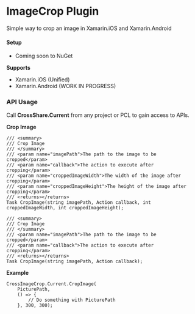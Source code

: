 # ImageCrop Plugin

Simple way to crop an image in Xamarin.iOS and Xamarin.Android

#### Setup
* Coming soon to NuGet

**Supports**
* Xamarin.iOS (Unified)
* Xamarin.Android (WORK IN PROGRESS)

### API Usage

Call **CrossShare.Current** from any project or PCL to gain access to APIs.

**Crop Image**
```
/// <summary>
/// Crop Image
/// </summary>
/// <param name="imagePath">The path to the image to be cropped</param>
/// <param name="callback">The action to execute after cropping</param>
/// <param name="croppedImageWidth">The width of the image after cropping</param>
/// <param name="croppedImageHeight">The height of the image after cropping</param>
/// <returns></returns>
Task CropImage(string imagePath, Action callback, int croppedImageWidth, int croppedImageHeight);
```
```
/// <summary>
/// Crop Image
/// </summary>
/// <param name="imagePath">The path to the image to be cropped</param>
/// <param name="callback">The action to execute after cropping</param>
/// <returns></returns>
Task CropImage(string imagePath, Action callback);
```
**Example**
```
CrossImageCrop.Current.CropImage(
	PicturePath, 
	() => { 
		// Do something with PicturePath 
	}, 300, 300);
```
